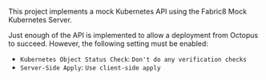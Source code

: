 This project implements a mock Kubernetes API using the Fabric8 Mock Kubernetes Server.

Just enough of the API is implemented to allow a deployment from Octopus to succeed. However, the following setting must be enabled:

* `Kubernetes Object Status Check`: `Don't do any verification checks`
* `Server-Side Apply`: `Use client-side apply`
